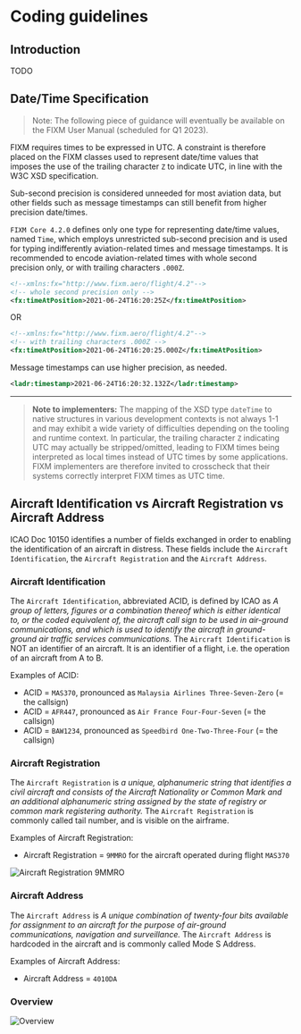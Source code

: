 # Coding guidelines

## Introduction
TODO

## Date/Time Specification
> Note: The following piece of guidance will eventually  be available on the FIXM User Manual (scheduled for Q1 2023).

FIXM requires times to be expressed in UTC. A constraint is therefore placed on the FIXM classes used to represent date/time values that
imposes the use of the trailing character `Z` to indicate UTC, in line with the W3C XSD specification.

Sub-second precision is considered unneeded for most aviation data, but other fields such as message timestamps 
can still benefit from higher precision date/times.

`FIXM Core 4.2.0` defines only one type for representing date/time values, named `Time`, which employs unrestricted sub-second precision and 
is used for typing indifferently aviation-related times and message timestamps. It is recommended to encode aviation-related times with whole 
second precision only, or with trailing characters `.000Z`. 

```xml
<!--xmlns:fx="http://www.fixm.aero/flight/4.2"-->	
<!-- whole second precision only -->
<fx:timeAtPosition>2021-06-24T16:20:25Z</fx:timeAtPosition>
```
OR 

```xml
<!--xmlns:fx="http://www.fixm.aero/flight/4.2"-->	
<!-- with trailing characters .000Z -->
<fx:timeAtPosition>2021-06-24T16:20:25.000Z</fx:timeAtPosition>
```

Message timestamps can use higher precision, as needed.

```xml
<ladr:timestamp>2021-06-24T16:20:32.132Z</ladr:timestamp>
```

---

> **Note to implementers:** The mapping of the XSD type `dateTime` to native structures in various development contexts is not always 1-1 
> and may exhibit a wide variety of difficulties depending on the tooling and runtime context. In particular, the trailing character `Z` indicating 
> UTC may actually be stripped/omitted, leading to FIXM times being interpreted as local times instead of UTC times by some applications. 
> FIXM implementers are therefore invited to crosscheck that their systems correctly interpret FIXM times as UTC time.


## Aircraft Identification vs Aircraft Registration vs Aircraft Address

ICAO Doc 10150 identifies a number of fields exchanged in order to enabling the identification of an aircraft in distress. These fields include the `Aircraft Identification`, the `Aircraft Registration` and the `Aircraft Address`.

### Aircraft Identification

The `Aircraft Identification`, abbreviated ACID, is defined by ICAO as *A group of letters, figures or a combination thereof which is either identical to, or the coded equivalent of, the aircraft call sign to be used in air-ground communications, and which is used to identify the aircraft in ground-ground air traffic services communications.* The `Aircraft Identification` is NOT an identifier of an aircraft. It is an identifier of a flight, i.e. the operation of an aircraft from A to B. 

Examples of ACID: 
- ACID = `MAS370`, pronounced as `Malaysia Airlines Three-Seven-Zero` (= the callsign)
- ACID = `AFR447`, pronounced as `Air France Four-Four-Seven` (= the callsign)
- ACID = `BAW1234`, pronounced as `Speedbird One-Two-Three-Four` (= the callsign)

### Aircraft Registration

The `Aircraft Registration` is *a unique, alphanumeric string that identifies a civil aircraft and consists of the Aircraft Nationality or Common Mark and an additional alphanumeric string assigned by the state of registry or common mark registering authority.* The `Aircraft Registration` is commonly called tail number, and is visible on the airframe. 

Examples of Aircraft Registration: 
- Aircraft Registration = `9MMRO` for the aircraft operated during flight `MAS370`

![Aircraft Registration 9MMRO](./MH370_aircraft_reg.png)

### Aircraft Address

The `Aircraft Address` is *A unique combination of twenty-four bits available for assignment to an aircraft for the purpose of air-ground communications, navigation and surveillance.* The `Aircraft Address` is hardcoded in the aircraft and is commonly called Mode S Address.

Examples of Aircraft Address: 
- Aircraft Address = `4010DA`

### Overview

![Overview](./aircraft_id_reg_address_from_AIRM.png)



